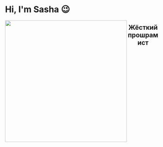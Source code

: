 


<h1> Hi, I'm Sasha 😉 </h1>
<img align="left" src="https://user-images.githubusercontent.com/95037701/209672053-ddc28714-867f-4cb6-8b7b-0818d8df03ce.jpg" width="400">

<h2 align="center">Жёсткий прошрамист</h2>



<!--![undefined - Imgur](https://user-images.githubusercontent.com/95037701/209675082-bb509324-374a-42f0-b03d-8298778f643f.png)

**Sasha2810/Sasha2810** is a ✨ _special_ ✨ repository because its `README.md` (this file) appears on your GitHub profile.

Here are some ideas to get you started:

- 🔭 I’m currently working on ...
- 🌱 I’m currently learning ...
- 👯 I’m looking to collaborate on ...
- 🤔 I’m looking for help with ...
- 💬 Ask me about ...
- 📫 How to reach me: ...
- 😄 Pronouns: ...
- ⚡ Fun fact: ...
-->
